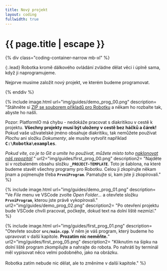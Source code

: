 ```yaml
---
title: Nový projekt
layout: coding
fullwidth: true
---
```


# {{ page.title | escape }}

{% div class="coding-container-narrow mb-xl" %}

{:.lead}
Robotka kromě dálkového ovládání zvládne dělat věci i úplně sama, když ji naprogramujeme.

Nejprve musíme založit nový projekt, ve kterém budeme programovat.

{% enddiv %}

{% include image.html
    url="img/guides/demo_prog_00.png"
    description=
        "Stáhněte si [ZIP se souborem příkladů pro Robotku](https://github.com/RoboticsBrno/robotka-examples/archive/master.zip)
        a někam ho rozbalte tak, abyste ho našli.

<div class=\"important\">Pozor: PlatformIO má chybu - nedokáže pracovat s diakritikou v cestě k projektu. <b>Všechny projekty musí být uloženy v cestě bez háčků a čárek!</b><br>
Pokud vaše uživatelské jméno obsahuje diakritiku, tak nemůžete používat <i>Plochu</i> ani složku <i>Dokumenty</i>, ale musíte vytvořit například <b><kbd>C:\Robotka\examples</kbd></b>.</div>

_Pokud víte, co je to Git a umíte ho používat, můžete místo toho [naklonovat náš repozitář](https://github.com/RoboticsBrno/robotka-examples)._"
    url2="img/guides/first_prog_00.png"
    description2=
        "Najděte si v rozbaleném obsahu složku <b>`_PROJECT-TEMPLATE`</b>. Toto je šablona, na které budeme stavět
        všechny programy pro Robotku. Celou ji zkopírujte někam jinam a pojmenujte třeba <b>`PrvniProgram`</b>.
        Pamatujte si, kam jste ji zkopírovali."
 %}

{% include image.html
    url="img/guides/demo_prog_01.png"
    description=
        "Ve _File_ menu ve VSCode zvolte _Open Folder..._ a otevřete složku <b>`PrvniProgram`</b>, kterou jste právě vykopírovali."
    url2="img/guides/demo_prog_02.png"
    description2=
        "Po otevření projektu bude VSCode chvíli pracovat, počkejte, dokud text na dolní liště nezmizí."
 %}


{% include image.html
    url="img/guides/first_prog_01.png"
    description=
        "Otevřete soubor <b>`src/main.cpp`</b>. V něm je váš program, který budeme ho upravovat v další kapitole. **Prozatím nic neměňte.**"
    url2="img/guides/first_prog_05.png"
    description2=
        "Kliknutím na šipku na dolní liště program zkompilujte a nahrajte do robota. Po nahrátí by terminál měl vypisovat něco velmi podobného,
        jako na obrázku.<br><br>Robotka zatím nebude nic dělat, ale to změníme v další kapitole."
 %}
